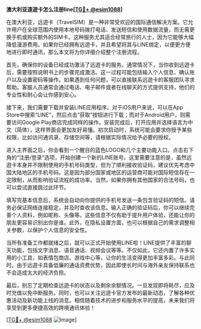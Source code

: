 **澳大利亚遠遊卡怎么注册line[[TG💪+ @esim1088](https://t.me/s/esim1088)]**

在澳大利亚，远遊卡（TravelSIM）是一种非常受欢迎的国际通信解决方案。它允许用户在全球范围内使用本地号码拨打电话、发送短信和使用数据流量，而无需更换手机或购买额外的SIM卡。这种服务尤其适合经常旅行的人士，因为它能够大幅降低漫游费用。如果你已经拥有远遊卡，并且希望将其与LINE绑定，以便更方便地进行即时通讯，那么本文将为你详细介绍整个注册流程。

首先，确保你的设备已经成功激活了远遊卡的服务。通常情况下，当你收到远遊卡后，需要按照说明书上的步骤完成激活。这一过程可能包括输入个人信息、确认账户以及设置密码等操作。如果遇到任何问题，可以直接联系远遊卡的客服团队寻求帮助。客服人员通常会通过电话、电子邮件或者在线聊天的方式提供支持，他们的专业性和耐心会让你感到安心。

接下来，我们需要下载并安装LINE应用程序。对于iOS用户来说，可以在App Store中搜索“LINE”，然后点击“获取”按钮进行下载；而对于Android用户，则需要访问Google Play商店完成同样的操作。安装完成后，打开应用并选择语言为中文（简体），这样界面会更加友好易懂。初次启动时，系统可能会要求你授予某些权限，比如访问通讯录、存储空间等，请根据实际情况给予必要的授权。

进入主界面之后，你会看到一个醒目的蓝色LOGO和几个主要功能入口。点击右下角的“注册/登录”选项，开始创建一个新的LINE账号。这里需要注意的是，虽然远遊卡本身并不限制使用的手机号码类型，但为了顺利接收验证码，建议优先考虑中国大陆地区的手机号码。这是因为部分国家或地区的运营商可能对国际短信存在一定限制，从而影响验证流程的成功率。当然，如果你拥有其他国家的合法号码，也可以尝试直接跳过此环节。

填写完基本信息后，系统会自动向你提供的手机号发送一条包含验证码的短信。请务必保证网络连接稳定，并及时查收该信息。输入正确的验证码后，你可以继续完善个人资料，例如昵称、头像等。这些信息不仅有助于提升用户体验，还能让你的朋友更容易识别出你是谁。此外，在隐私设置方面，也可以根据自己的需求调整相关参数，以保护个人信息的安全性。

当所有准备工作都就绪之后，就可以正式开始使用LINE啦！LINE提供了丰富的聊天功能，包括文字消息、语音通话、视频会议等等。不仅如此，它还内置了许多实用的小工具，如表情包商店、游戏中心等，让你的生活变得更加丰富多彩。与此同时，由于远遊卡具备低廉的通话资费优势，因此即使长时间与海外亲友保持联系也不会造成太大的经济负担。

最后，别忘了定期检查远遊卡的状态以及剩余余额情况。一旦发现即将耗尽，应及时充值以免中断服务。同时，也可以关注远遊卡官方发布的最新动态，了解各种优惠活动及新功能上线的消息。相信随着技术的进步和服务水平的提高，未来我们将享受到更多便捷高效的跨境通讯体验！

[[TG💪+ @esim1088](https://t.me/s/esim1088) ![Image](https://i.postimg.cc/4NQfJmqS/Snipaste-2025-05-13-00-14-12.png)]